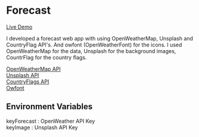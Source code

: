 # Forecast

[Live Demo]()

I developed a forecast web app with using OpenWeatherMap, Unsplash and CountryFlag API's. And owfont (OpenWeatherFont) for the icons. I used OpenWeatherMap for the data, Unsplash for the background images, CountrFlag for the country flags.

[OpenWeatherMap API](https://openweathermap.org/api)\
[Unsplash API](https://unsplash.com/developers)\
[CountryFlags API](https://www.countryflags.io/)\
[Owfont](https://websygen.github.io/owfont/#usage)

## Environment Variables

keyForecast : OpenWeather API Key\
keyImage : Unsplash API Key
